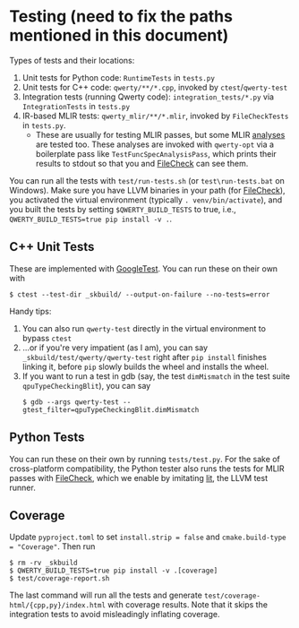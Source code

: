Testing (need to fix the paths mentioned in this document)
=======

Types of tests and their locations:

1. Unit tests for Python code: `RuntimeTests` in `tests.py`
2. Unit tests for C++ code: `qwerty/**/*.cpp`, invoked by
   `ctest`/`qwerty-test`
3. Integration tests (running Qwerty code): `integration_tests/*.py` via
   `IntegrationTests` in `tests.py`
4. IR-based MLIR tests: `qwerty_mlir/**/*.mlir`, invoked by
   `FileCheckTests` in `tests.py`.
   * These are usually for testing MLIR passes, but some MLIR [analyses][4]
     are tested too. These analyses are invoked with `qwerty-opt` via a
     boilerplate pass like `TestFuncSpecAnalysisPass`, which prints their
     results to stdout so that you and [FileCheck][1] can see them.

You can run all the tests with `test/run-tests.sh` (or `test\run-tests.bat` on
Windows). Make sure you have LLVM binaries in your path (for [FileCheck][1]),
you activated the virtual environment (typically `. venv/bin/activate`), and
you built the tests by setting `$QWERTY_BUILD_TESTS` to true, i.e.,
`QWERTY_BUILD_TESTS=true pip install -v .`.

C++ Unit Tests
--------------
These are implemented with [GoogleTest][3].
You can run these on their own with

    $ ctest --test-dir _skbuild/ --output-on-failure --no-tests=error

Handy tips:
1. You can also run `qwerty-test` directly in the virtual environment to bypass
   `ctest`
2. ...or if you're very impatient (as I am), you can say
   `_skbuild/test/qwerty/qwerty-test` right after `pip install` finishes
   linking it, before `pip` slowly builds the wheel and installs the wheel.
3. If you want to run a test in gdb (say, the test `dimMismatch` in the test
   suite `qpuTypeCheckingBlit`), you can say
   ```
   $ gdb --args qwerty-test --gtest_filter=qpuTypeCheckingBlit.dimMismatch
   ```

Python Tests
------------
You can run these on their own by running `tests/test.py`.
For the sake of cross-platform compatibility, the Python tester also runs the
tests for MLIR passes with [FileCheck][1], which we enable by imitating
[lit][2], the LLVM test runner.

Coverage
--------
Update `pyproject.toml` to set `install.strip = false` and
`cmake.build-type = "Coverage"`. Then run

    $ rm -rv _skbuild
    $ QWERTY_BUILD_TESTS=true pip install -v .[coverage]
    $ test/coverage-report.sh

The last command will run all the tests and generate
`test/coverage-html/{cpp,py}/index.html` with coverage results. Note that it
skips the integration tests to avoid misleadingly inflating coverage.

[1]: https://llvm.org/docs/CommandGuide/FileCheck.html
[2]: https://llvm.org/docs/CommandGuide/lit.html
[3]: https://github.com/google/googletest
[4]: https://mlir.llvm.org/docs/Tutorials/DataFlowAnalysis/
